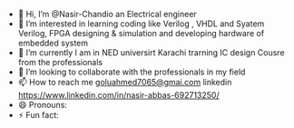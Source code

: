 - 👋 Hi, I’m @Nasir-Chandio an Electrical engineer
- 👀 I’m interested in learning coding like Verilog , VHDL and Syatem Verilog, FPGA designing & simulation and developing hardware of embedded system
- 🌱 I’m currently I am in NED universirt Karachi trarning IC design Cousre from the professionals 
- 💞️ I’m looking to collaborate with the professionals in my field 
- 📫 How to reach me goluahmed7065@gmai.com  linkedin https://www.linkedin.com/in/nasir-abbas-692713250/
- 😄 Pronouns: 
- ⚡ Fun fact: 

<!---
Nasir-Chandio/Nasir-Chandio is a ✨ special ✨ repository because its `README.md` (this file) appears on your GitHub profile.
You can click the Preview link to take a look at your changes.
--->

